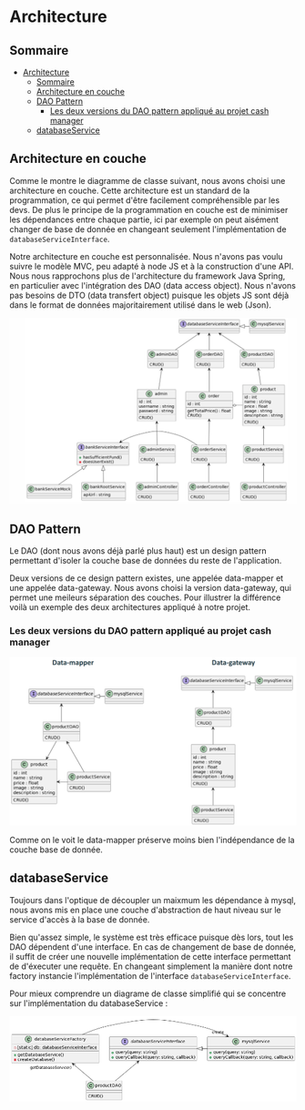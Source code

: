 # Architecture

## Sommaire
<!-- TOC -->
* [Architecture](#architecture)
  * [Sommaire](#sommaire)
  * [Architecture en couche](#architecture-en-couche)
  * [DAO Pattern](#dao-pattern)
    * [Les deux versions du DAO pattern appliqué au projet cash manager](#les-deux-versions-du-dao-pattern-appliqué-au-projet-cash-manager)
  * [databaseService](#databaseservice)
<!-- TOC -->

## Architecture en couche

Comme le montre le diagramme de classe suivant, nous avons choisi une architecture en couche.
Cette architecture est un standard de la programmation, ce qui permet d'être facilement compréhensible par les devs.
De plus le principe de la programmation en couche est de minimiser les dépendances entre chaque partie, ici par exemple on peut aisément changer de base de donnée en changeant seulement l'implémentation de `databaseServiceInterface`.

Notre architecture en couche est personnalisée.
Nous n'avons pas voulu suivre le modèle MVC, peu adapté à node JS et à la construction d'une API.
Nous nous rapprochons plus de l'architecture du framework Java Spring, en particulier avec l'intégration des DAO (data access object).
Nous n'avons pas besoins de DTO (data transfert object) puisque les objets JS sont déjà dans le format de données majoritairement utilisé dans le web (Json).

![classDiagram.png](uml/classDiagram.png)

## DAO Pattern

Le DAO (dont nous avons déjà parlé plus haut) est un design pattern permettant d'isoler la couche base de données du reste de l'application.


Deux versions de ce design pattern existes, une appelée data-mapper et une appelée data-gateway.
Nous avons choisi la version data-gateway, qui permet une meileurs séparation des couches.
Pour illustrer la différence voilà un exemple des deux architectures appliqué à notre projet.

### Les deux versions du DAO pattern appliqué au projet cash manager

![DAO-pattern-diagram.png](uml/DAO-pattern-diagram.png)

Comme on le voit le data-mapper préserve moins bien l'indépendance de la couche base de donnée.

## databaseService

Toujours dans l'optique de découpler un maixmum les dépendance à mysql, nous avons mis en place une couche d'abstraction de haut niveau sur le service d'accès à la base de donnée.

Bien qu'assez simple, le système est très efficace puisque dès lors, tout les DAO dépendent d'une interface.
En cas de changement de base de donnée, il suffit de créer une nouvelle implémentation de cette interface permettant de d'éxecuter une requête.
En changeant simplement la manière dont notre factory instancie l'implémentation de l'interface `databaseServiceInterface`.

Pour mieux comprendre un diagrame de classe simplifié qui se concentre sur l'implémentation du databaseService :

![databaseService.png](uml/databaseService.png)